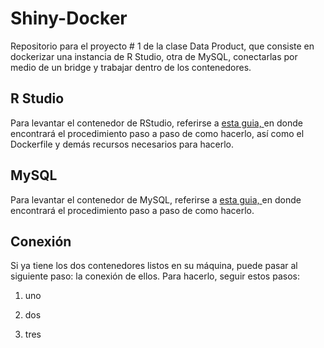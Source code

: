 # Shiny-Docker
Repositorio para el proyecto # 1 de la clase Data Product, que consiste en dockerizar una instancia de R Studio, otra de MySQL, conectarlas por medio de un bridge y trabajar dentro de los contenedores.

## R Studio

Para levantar el contenedor de RStudio, referirse a [esta guia, ](https://github.com/RicardoPineda2301/Shiny-Docker/tree/master/RStudio) en donde encontrará el procedimiento paso a paso de como hacerlo, así como el Dockerfile y demás recursos necesarios para hacerlo.

## MySQL

Para levantar el contenedor de MySQL, referirse a [esta guia, ](https://github.com/RicardoPineda2301/Shiny-Docker/tree/master/MySQL) en donde encontrará el procedimiento paso a paso de como hacerlo.

## Conexión

Si ya tiene los dos contenedores listos en su máquina, puede pasar al siguiente paso: la conexión de ellos. Para hacerlo, seguir estos pasos:

1. uno

2. dos

3. tres
